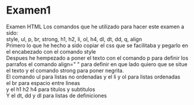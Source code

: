 # Examen1
Examen HTML 
Los comandos que he utilizado para hacer este examen a sido: <br>
style, ul, p, br, strong, h1, h2, li, ol, h4, dl, dt, dd, q, align <br>
Primero lo que he hecho a sido copiar el css que se facilitaba y pegarlo en el encabezado con el comando style <br>
Despues he hempezado a poner el texto con el comando p para definir los parrafos el comando align=" " para definir en que lado quiero que se situe el texto y el comando strong para poner negrita. <br>
El comando ul para listas no ordenadas y el li y ol para listas ordenadas <br>
el br para espacio entre lineas <br>
y el h1 h2 h4 para titulos y subtitulos <br>
Y el dt, dd y dl para listas de definiciones <br>
